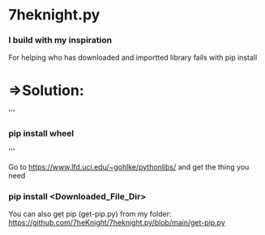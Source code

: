 # 7heknight.py
### I build with my inspiration


 For helping who has downloaded and importted library fails with pip install   
# =>Solution:
  
'''
###      pip install wheel
'''

Go to https://www.lfd.uci.edu/~gohlke/pythonlibs/ and get the thing you need


###      pip install <Downloaded_File_Dir>

You can also get pip (get-pip.py) from my folder: https://github.com/7heKnight/7heknight.py/blob/main/get-pip.py
